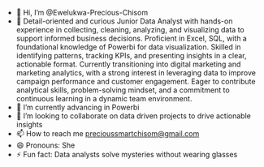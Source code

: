 - 👋 Hi, I’m @Ewelukwa-Precious-Chisom
- 👀 Detail-oriented and curious Junior Data Analyst with hands-on experience in collecting, cleaning, analyzing, and visualizing data to support informed business decisions. Proficient in Excel, SQL, with a foundational knowledge of Powerbi for data visualization. Skilled in identifying patterns, tracking KPIs, and presenting insights in a clear, actionable format. Currently transitioning into digital marketing and marketing analytics, with a strong interest in leveraging data to improve campaign performance and customer engagement. Eager to contribute analytical skills, problem-solving mindset, and a commitment to continuous learning in a dynamic team environment.
- 🌱 I’m currently advancing in Powerbi
- 💞️ I’m looking to collaborate on data driven projects to drive actionable insights
- 📫 How to reach me precioussmartchisom@gmail.com
- 😄 Pronouns: She
- ⚡ Fun fact: Data analysts solve mysteries without wearing glasses 

<!---
Ewelukwa-Precious-Chisom/Ewelukwa-Precious-Chisom is a ✨ special ✨ repository because its `README.md` (this file) appears on your GitHub profile.
You can click the Preview link to take a look at your changes.
--->

